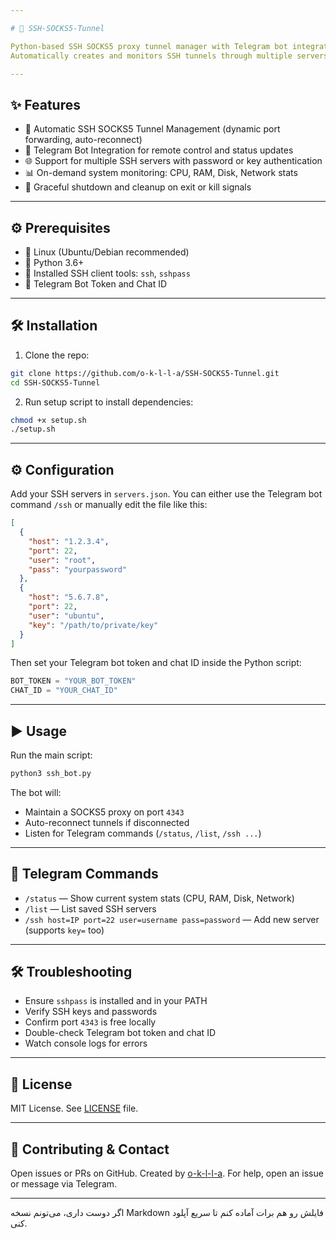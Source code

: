 ```yaml
---

# 🚀 SSH-SOCKS5-Tunnel

Python-based SSH SOCKS5 proxy tunnel manager with Telegram bot integration.
Automatically creates and monitors SSH tunnels through multiple servers, sends system info, and accepts remote commands via Telegram.

---
```


## ✨ Features

* 🔄 Automatic SSH SOCKS5 Tunnel Management (dynamic port forwarding, auto-reconnect)
* 🤖 Telegram Bot Integration for remote control and status updates
* 🌐 Support for multiple SSH servers with password or key authentication
* 📊 On-demand system monitoring: CPU, RAM, Disk, Network stats
* 🛑 Graceful shutdown and cleanup on exit or kill signals

---

## ⚙️ Prerequisites

* 🐧 Linux (Ubuntu/Debian recommended)
* 🐍 Python 3.6+
* 🔐 Installed SSH client tools: `ssh`, `sshpass`
* 🤖 Telegram Bot Token and Chat ID

---

## 🛠️ Installation

1. Clone the repo:

```bash
git clone https://github.com/o-k-l-l-a/SSH-SOCKS5-Tunnel.git
cd SSH-SOCKS5-Tunnel
```

2. Run setup script to install dependencies:

```bash
chmod +x setup.sh
./setup.sh
```

---

## ⚙️ Configuration

Add your SSH servers in `servers.json`. You can either use the Telegram bot command `/ssh` or manually edit the file like this:

```json
[
  {
    "host": "1.2.3.4",
    "port": 22,
    "user": "root",
    "pass": "yourpassword"
  },
  {
    "host": "5.6.7.8",
    "port": 22,
    "user": "ubuntu",
    "key": "/path/to/private/key"
  }
]
```

Then set your Telegram bot token and chat ID inside the Python script:

```python
BOT_TOKEN = "YOUR_BOT_TOKEN"
CHAT_ID = "YOUR_CHAT_ID"
```

---

## ▶️ Usage

Run the main script:

```bash
python3 ssh_bot.py
```

The bot will:

* Maintain a SOCKS5 proxy on port `4343`
* Auto-reconnect tunnels if disconnected
* Listen for Telegram commands (`/status`, `/list`, `/ssh ...`)

---

## 💬 Telegram Commands

* `/status` — Show current system stats (CPU, RAM, Disk, Network)
* `/list` — List saved SSH servers
* `/ssh host=IP port=22 user=username pass=password` — Add new server (supports `key=` too)

---

## 🛠 Troubleshooting

* Ensure `sshpass` is installed and in your PATH
* Verify SSH keys and passwords
* Confirm port `4343` is free locally
* Double-check Telegram bot token and chat ID
* Watch console logs for errors

---

## 📄 License

MIT License. See [LICENSE](LICENSE) file.

---

## 🤝 Contributing & Contact

Open issues or PRs on GitHub.
Created by [o-k-l-l-a](https://github.com/o-k-l-l-a).
For help, open an issue or message via Telegram.

---

اگر دوست داری، می‌تونم نسخه Markdown فایلش رو هم برات آماده کنم تا سریع آپلود کنی.
